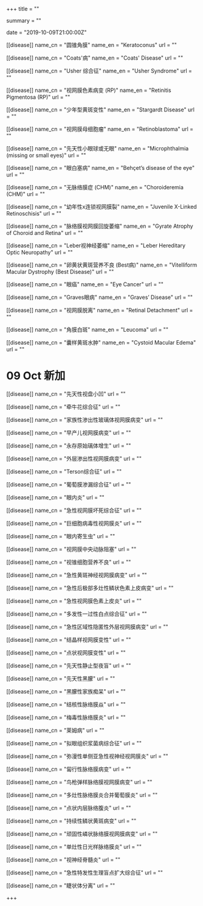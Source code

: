 +++
title = ""

summary = ""

date = "2019-10-09T21:00:00Z"

[[disease]]
  name_cn = "圆锥角膜"
  name_en = "Keratoconus"
  url = ""

[[disease]]
  name_cn = "Coats'病"
  name_en = "Coats' Disease"
  url = ""

[[disease]]
  name_cn = "Usher 综合征"
  name_en = "Usher Syndrome"
  url = ""

[[disease]]
  name_cn = "视网膜色素病变 (RP)"
  name_en = "Retinitis Pigmentosa (RP)"
  url = ""

[[disease]]
  name_cn = "少年型黄斑变性"
  name_en = "Stargardt Disease"
  url = ""

[[disease]]
  name_cn = "视网膜母细胞瘤"
  name_en = "Retinoblastoma"
  url = ""

[[disease]]
  name_cn = "先天性小眼球或无眼"
  name_en = "Microphthalmia (missing or small eyes)"
  url = ""

[[disease]]
  name_cn = "眼白塞病"
  name_en = "Behçet’s disease of the eye"
  url = ""

[[disease]]
  name_cn = "无脉络膜症 (CHM)"
  name_en = "Choroideremia (CHM)"
  url = ""

[[disease]]
  name_cn = "幼年性x连锁视网膜裂"
  name_en = "Juvenile X-Linked Retinoschisis"
  url = ""

[[disease]]
  name_cn = "脉络膜视网膜回旋萎缩"
  name_en = "Gyrate Atrophy of Choroid and Retina"
  url = ""

[[disease]]
  name_cn = "Leber视神经萎缩"
  name_en = "Leber Hereditary Optic Neuropathy"
  url = ""

[[disease]]
  name_cn = "卵黄状黄斑营养不良 (Best病)"
  name_en = "Vitelliform Macular Dystrophy (Best Disease)"
  url = ""

[[disease]]
  name_cn = "眼癌"
  name_en = "Eye Cancer"
  url = ""

[[disease]]
  name_cn = "Graves眼病"
  name_en = "Graves’ Disease"
  url = ""


[[disease]]
  name_cn = "视网膜脱离"
  name_en = "Retinal Detachment"
  url = ""


[[disease]]
  name_cn = "角膜白斑"
  name_en = "Leucoma"
  url = ""


[[disease]]
  name_cn = "囊样黄斑水肿"
  name_en = "Cystoid Macular Edema"
  url = ""

# 09 Oct 新加

[[disease]]
  name_cn = "先天性视盘小凹"
  url = ""

[[disease]]
  name_cn = "牵牛花综合征"
  url = ""

[[disease]]
  name_cn = "家族性渗出性玻璃体视网膜病变"
  url = ""

[[disease]]
  name_cn = "早产儿视网膜病变"
  url = ""

[[disease]]
  name_cn = "永存原始璃体增生"
  url = ""

[[disease]]
  name_cn = "外层渗出性视网膜病变"
  url = ""


[[disease]]
  name_cn = "Terson综合征"
  url = ""



 [[disease]]
  name_cn = "葡萄膜渗漏综合征"
  url = ""


[[disease]]
  name_cn = "眼内炎"
  url = ""


[[disease]]
  name_cn = "急性视网膜坏死综合征"
  url = ""


[[disease]]
  name_cn = "巨细胞病毒性视网膜炎"
  url = ""


[[disease]]
  name_cn = "眼内寄生虫"
  url = ""


[[disease]]
  name_cn = "视网膜中央动脉阻塞"
  url = ""

[[disease]]
  name_cn = "视锥细胞营养不良"
  url = ""


[[disease]]
  name_cn = "急性黄斑神经视网膜病变"
  url = ""                    

[[disease]]
  name_cn = "急性后极部多灶性鳞状色素上皮病变"
  url = ""

[[disease]]
  name_cn = "急性视网膜色素上皮炎"
  url = ""

[[disease]]
  name_cn = "多发性一过性白点综合征"
  url = ""

[[disease]]
  name_cn = "急性区域性隐匿性外层视网膜病变"
  url = ""


[[disease]]
  name_cn = "结晶样视网膜变性"
  url = ""



 [[disease]]
  name_cn = "点状视网膜变性"
  url = ""


[[disease]]
  name_cn = "先天性静止型夜盲"
  url = ""


[[disease]]
  name_cn = "先天性黑朦"
  url = ""


[[disease]]
  name_cn = "黑朦性家族痴呆"
  url = ""


[[disease]]
  name_cn = "结核性脉络膜焱"
  url = ""


[[disease]]
  name_cn = "梅毒性脉络膜炎"
  url = ""

[[disease]]
  name_cn = "莱姆病"
  url = ""


[[disease]]
  name_cn = "拟眼组织浆菌病综合征"
  url = ""                    


[[disease]]
  name_cn = "弥漫性单侧亚急性视神经视网膜炎"
  url = ""

[[disease]]
  name_cn = "匐行性脉络膜病变"
  url = ""

[[disease]]
  name_cn = "鸟枪弹样脉络膜视网膜病变"
  url = ""

[[disease]]
  name_cn = "多灶性脉络膜炎合并葡萄膜炎"
  url = ""


[[disease]]
  name_cn = "点状内层脉络腹炎"
  url = ""



 [[disease]]
  name_cn = "持续性鳞状黄斑病变"
  url = ""


[[disease]]
  name_cn = "顽固性嶙状脉络膜视网膜病变"
  url = ""


[[disease]]
  name_cn = "单灶性日光样脉络膜炎"
  url = ""


[[disease]]
  name_cn = "视神经脊髓炎"
  url = ""


[[disease]]
  name_cn = "急性特发性生理盲点扩大综合征"
  url = ""


[[disease]]
  name_cn = "睫状体分离"
  url = ""

+++

